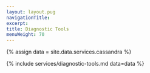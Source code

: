 ```yaml
---
layout: layout.pug
navigationTitle:
excerpt:
title: Diagnostic Tools
menuWeight: 70
---
```

{% assign data = site.data.services.cassandra %}

{% include services/diagnostic-tools.md data=data %}
